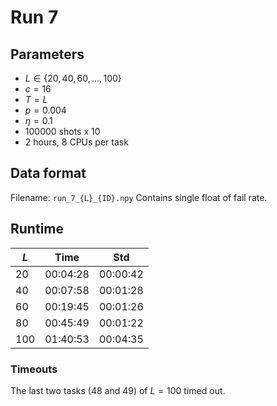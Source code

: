 # Run 7

## Parameters

* $L\in\{20,40,60,\dotsc,100\}$
* $c=16$
* $T=L$
* $p=0.004$
* $\eta=0.1$
* $100000$ shots x 10
* 2 hours, 8 CPUs per task

## Data format

Filename: `run_7_{L}_{ID}.npy`
Contains single float of fail rate.

## Runtime

| $L$ | Time     | Std      |
| --- | -------- | -------- |
| 20  | 00:04:28 | 00:00:42 |
| 40  | 00:07:58 | 00:01:28 |
| 60  | 00:19:45 | 00:01:26 |
| 80  | 00:45:49 | 00:01:22 |
| 100 | 01:40:53 | 00:04:35 |

### Timeouts

The last two tasks (48 and 49) of $L=100$ timed out.
